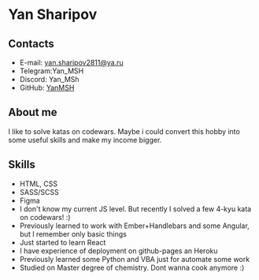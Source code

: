 # Yan Sharipov

## Contacts
* E-mail: yan.sharipov2811@ya.ru
* Telegram:Yan_MSH
* Discord: Yan_MSh
* GitHub: [YanMSH](https://github.com/YanMSH)

## About me
I like to solve katas on codewars. Maybe i could convert this hobby into some useful skills and make my income bigger.

## Skills
* HTML, CSS
* SASS/SCSS
* Figma
* I don't know my current JS level. But recently I solved a few 4-kyu kata on codewars! :) 
* Previously learned to work with Ember+Handlebars and some Angular, but I remember only basic things
* Just started to learn React
* I have experience of deployment on github-pages an Heroku
* Previously learned some Python and VBA just for automate some work
* Studied on Master degree of chemistry. Dont wanna cook anymore :)

